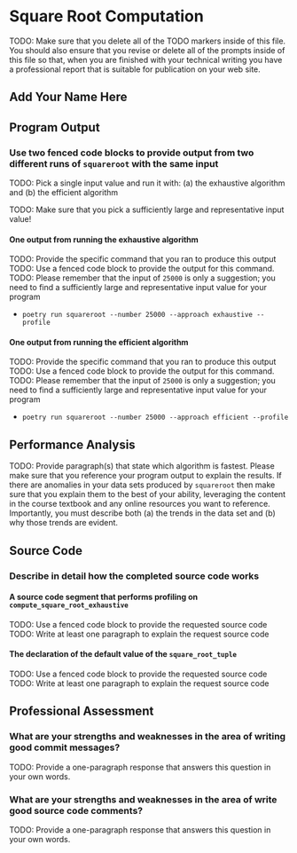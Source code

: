 # Square Root Computation

TODO: Make sure that you delete all of the TODO markers inside of this file. You
should also ensure that you revise or delete all of the prompts inside of this
file so that, when you are finished with your technical writing you have a
professional report that is suitable for publication on your web site.

## Add Your Name Here

## Program Output

### Use two fenced code blocks to provide output from two different runs of `squareroot` with the same input

TODO: Pick a single input value and run it with:
(a) the exhaustive algorithm
and
(b) the efficient algorithm

TODO: Make sure that you pick a sufficiently large and representative input value!

#### One output from running the exhaustive algorithm

TODO: Provide the specific command that you ran to produce this output
TODO: Use a fenced code block to provide the output for this command.
TODO: Please remember that the input of `25000` is only a suggestion;
you need to find a sufficiently large and representative input value for your program

- `poetry run squareroot --number 25000 --approach exhaustive --profile`

#### One output from running the efficient algorithm

TODO: Provide the specific command that you ran to produce this output
TODO: Use a fenced code block to provide the output for this command.
TODO: Please remember that the input of `25000` is only a suggestion;
you need to find a sufficiently large and representative input value for your program

- `poetry run squareroot --number 25000 --approach efficient --profile`

## Performance Analysis

TODO: Provide paragraph(s) that state which algorithm is fastest. Please make
sure that you reference your program output to explain the results. If there are
anomalies in your data sets produced by `squareroot` then make sure that you
explain them to the best of your ability, leveraging the content in the course
textbook and any online resources you want to reference. Importantly, you must
describe both (a) the trends in the data set and (b) why those trends are evident.

## Source Code

### Describe in detail how the completed source code works

#### A source code segment that performs profiling on `compute_square_root_exhaustive`

TODO: Use a fenced code block to provide the requested source code
TODO: Write at least one paragraph to explain the request source code

#### The declaration of the default value of the `square_root_tuple`

TODO: Use a fenced code block to provide the requested source code
TODO: Write at least one paragraph to explain the request source code

## Professional Assessment

### What are your strengths and weaknesses in the area of writing good commit messages?

TODO: Provide a one-paragraph response that answers this question in your own words.

### What are your strengths and weaknesses in the area of write good source code comments?

TODO: Provide a one-paragraph response that answers this question in your own words.
